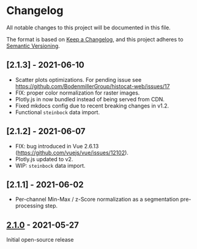 # Changelog

All notable changes to this project will be documented in this file.

The format is based on [Keep a Changelog](https://keepachangelog.com/en/1.0.0/),
and this project adheres to [Semantic Versioning](https://semver.org/spec/v2.0.0.html).

## [2.1.3] - 2021-06-10

- Scatter plots optimizations. For pending issue see https://github.com/BodenmillerGroup/histocat-web/issues/17
- FIX: proper color normalization for raster images.  
- Plotly.js in now bundled instead of being served from CDN.  
- Fixed mkdocs config due to recent breaking changes in v1.2.
- Functional `steinbock` data import.

## [2.1.2] - 2021-06-07

- FIX: bug introduced in Vue 2.6.13 (https://github.com/vuejs/vue/issues/12102).
- Plotly.js updated to v2.  
- WIP: `steinbock` data import.

## [2.1.1] - 2021-06-02

- Per-channel Min-Max / z-Score normalization as a segmentation pre-processing step.

## [2.1.0] - 2021-05-27

Initial open-source release

[2.1.0]: https://github.com/BodenmillerGroup/histocat-web/releases/tag/v2.1.0
